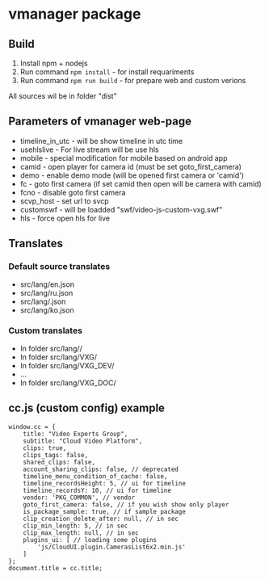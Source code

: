 # vmanager package

## Build

1. Install npm + nodejs
2. Run command `npm install` - for install requariments
3. Run command `npm run build` - for prepare web and custom verions

All sources wil be in folder "dist"

## Parameters of vmanager web-page

* timeline_in_utc - will be show timeline in utc time
* usehlslive - For live stream will be use hls
* mobile - special modification for mobile based on android app
* camid - open player for camera id (must be set goto_first_camera)
* demo - enable demo mode (will be opened first camera or 'camid')
* fc - goto first camera (if set camid then open will be camera with camid)
* fcno - disable goto first camera
* scvp_host - set url to svcp
* customswf - will be loadded "swf/video-js-custom-vxg.swf"
* hls - force open hls for live

## Translates

### Default source translates
* src/lang/en.json
* src/lang/ru.json
* src/lang/<other>.json
* src/lang/ko.json

### Custom translates
* In folder src/lang/<vendorname>/
* In folder src/lang/VXG/
* In folder src/lang/VXG_DEV/
* ...
* In folder src/lang/VXG_DOC/


## cc.js (custom config) example


	window.cc = {
		title: "Video Experts Group",
		subtitle: "Cloud Video Platform",
		clips: true,
		clips_tags: false,
		shared_clips: false,
		account_sharing_clips: false, // deprecated
		timeline_menu_condition_of_cache: false,
		timeline_recordsHeight: 5, // ui for timeline
		timeline_recordsY: 10, // ui for timeline
		vendor: 'PKG_COMMON', // vendor
		goto_first_camera: false, // if you wish show only player
		is_package_sample: true, // if sample package
		clip_creation_delete_after: null, // in sec
		clip_min_length: 5, // in sec
		clip_max_length: null, // in sec
		plugins_ui: [ // loading some plugins
			'js/CloudUI.plugin.CamerasList6x2.min.js'
		]
	};
	document.title = cc.title;
